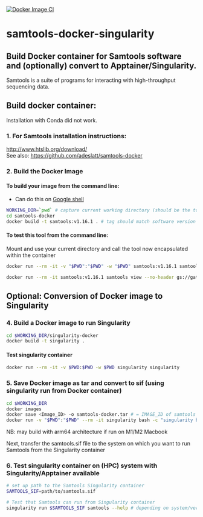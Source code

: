 [![Docker Image CI](https://github.com/mattgalbraith/samtools-docker-singularity/actions/workflows/docker-image.yml/badge.svg)](https://github.com/mattgalbraith/samtools-docker-singularity/actions/workflows/docker-image.yml)
# samtools-docker-singularity
## Build Docker container for Samtools software and (optionally) convert to Apptainer/Singularity.  
Samtools is a suite of programs for interacting with high-throughput sequencing data.  

## Build docker container:  

Installation with Conda did not work.
### 1. For Samtools installation instructions:  
http://www.htslib.org/download/  
See also:
https://github.com/adeslatt/samtools-docker

### 2. Build the Docker Image

#### To build your image from the command line:
* Can do this on [Google shell](https://shell.cloud.google.com)

```bash
WORKING_DIR=`pwd` # capture current working directory (should be the top-level samtools-docker-singularity directory)
cd samtools-docker
docker build -t samtools:v1.16.1 . # tag should match software version
```

#### To test this tool from the command line:
Mount and use your current directory and call the tool now encapsulated within the container
```bash
docker run --rm -it -v "$PWD":"$PWD" -w "$PWD" samtools:v1.16.1 samtools -h

docker run --rm -it samtools:v1.16.1 samtools view --no-header gs://gatk-test-data/wgs_bam/NA12878_20k_hg38/NA12878.bam | wc -l # should be 61614 lines
```

## Optional: Conversion of Docker image to Singularity

### 4. Build a Docker image to run Singularity

```bash
cd $WORKING_DIR/singularity-docker
docker build -t singularity .
```

#### Test singularity container
```bash
docker run --rm -it -v $PWD:$PWD -w $PWD singularity singularity
```

### 5. Save Docker image as tar and convert to sif (using singularity run from Docker container)
```bash
cd $WORKING_DIR
docker images
docker save <Image_ID> -o samtools-docker.tar # = IMAGE_ID of samtools image
docker run -v "$PWD":"$PWD" --rm -it singularity bash -c "singularity build "$PWD"/samtools.sif docker-archive:///"$PWD"/samtools-docker.tar"
```
NB: may build with arm64 architecture if run on M1/M2 Macbook  

Next, transfer the samtools.sif file to the system on which you want to run Samtools from the Singularity container

### 6. Test singularity container on (HPC) system with Singularity/Apptainer available
```bash
# set up path to the Samtools Singularity container
SAMTOOLS_SIF=path/to/samtools.sif

# Test that Samtools can run from Singularity container
singularity run $SAMTOOLS_SIF samtools --help # depending on system/version, singularity is now called apptainer
```

